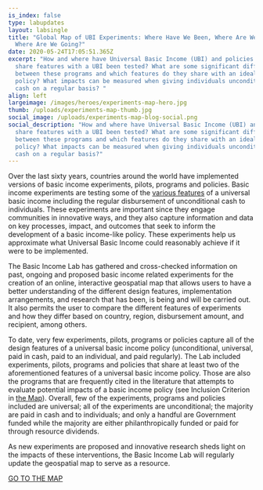 ```yaml
---
is_index: false
type: labupdates
layout: labsingle
title: "Global Map of UBI Experiments: Where Have We Been, Where Are We Now, and
  Where Are We Going?"
date: 2020-05-24T17:05:51.365Z
excerpt: "How and where have Universal Basic Income (UBI) and policies that
  share features with a UBI been tested? What are some significant differences
  between these programs and which features do they share with an ideal UBI
  policy? What impacts can be measured when giving individuals unconditional
  cash on a regular basis? "
align: left
largeimage: /images/heroes/experiments-map-hero.jpg
thumb: /uploads/experiments-map-thumb.jpg
social_image: /uploads/experiments-map-blog-social.png
social_description: "How and where have Universal Basic Income (UBI) and policies that
  share features with a UBI been tested? What are some significant differences
  between these programs and which features do they share with an ideal UBI
  policy? What impacts can be measured when giving individuals unconditional
  cash on a regular basis?"
---
```

Over the last sixty years, countries around the world have implemented versions of basic income experiments, pilots, programs and policies. Basic income experiments are testing some of the [various features](https://basicincome.stanford.edu/about/what-is-ubi/) of a universal basic income including the regular disbursement of unconditional cash to individuals. These experiments are important since they engage communities in innovative ways, and they also capture information and data on key processes, impact, and outcomes that seek to inform the development of a basic income-like policy. These experiments help us approximate what Universal Basic Income could reasonably achieve if it were to be implemented.

The Basic Income Lab has gathered and cross-checked information on past, ongoing and proposed basic income related experiments for the creation of an online, interactive geospatial map that allows users to have a better understanding of the different design features, implementation arrangements, and research that has been, is being and will be carried out. It also permits the user to compare the different features of experiments and how they differ based on country, region, disbursement amount, and recipient, among others. 

To date, very few experiments, pilots, programs or policies capture all of the design features of a universal basic income policy (unconditional, universal, paid in cash, paid to an individual, and paid regularly). The Lab included experiments, pilots, programs and policies that share at least two of the aforementioned features of a universal basic income policy. Those are also the programs that are frequently cited in the literature that attempts to evaluate potential impacts of a basic income policy (see Inclusion Criterion in [the Map](https://basicincome.stanford.edu/experiments-map/)). Overall, few of the experiments, programs and policies included are universal; all of the experiments are unconditional; the majority are paid in cash and to individuals; and only a handful are Government funded while the majority are either philanthropically funded or paid for through resource dividends.

As new experiments are proposed and innovative research sheds light on the impacts of these interventions, the Basic Income Lab will regularly update the geospatial map to serve as a resource.

<div class="w-100 d-flex flex-column justify-content-center btn-w-bg mt-4" style="background-image: url('/images/heroes/experiments-map-hero.jpg'); background-size: cover;">
  <div class="bg-overlay">
      <a class="d-flex justify-content-center align-items-center btn btn-primary mx-auto my-12" href="/experiments-map">GO TO THE MAP</a>
  </div>  
</div>